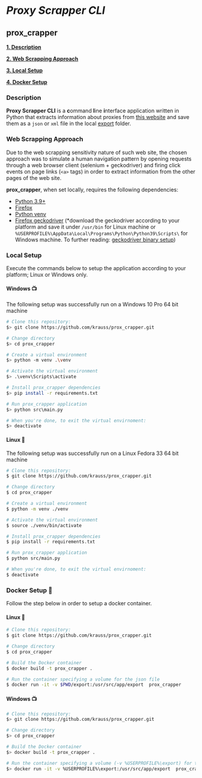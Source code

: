 # _Proxy Scrapper CLI_

## prox_crapper

**[1. Description](#description)**

**[2. Web Scrapping Approach](#web-scrapping-approach)**

**[3. Local Setup](#local-setup)**

**[4. Docker Setup](#docker-setup-whale)** 

### Description

**Proxy Scrapper CLI** is a **c**ommand **l**ine **i**nterface application written in Python that extracts information about proxies from [this website](http://www.freeproxylists.net) and save them as a `json` or `xml` file in the local [export](export/) folder. 

### Web Scrapping Approach

Due to the web scrapping sensitivity nature of such web site, the chosen approach was to simulate a human navigation pattern by opening requests through a web browser client (selenium + geckodriver) and firing click events on page links (`<a>` tags) in order to extract information from the other pages of the web site.

**prox_crapper**, when set locally, requires the following dependencies:
- [Python 3.9+](https://www.python.org/downloads/)
- [Firefox](https://www.mozilla.org/en-US/firefox/all/#product-desktop-release)
- [Python venv](https://docs.python.org/3/library/venv.html)
- [Firefox geckodriver](https://github.com/mozilla/geckodriver/releases) (*download the geckodriver according to your platform and save it under `/usr/bin` for Linux machine or `%USERPROFILE%\AppData\Local\Programs\Python\Python39\Scripts\` for Windows machine. To further reading: [geckodriver binary setup](https://selenium-python.readthedocs.io/installation.html#drivers))


### Local Setup

Execute the commands below to setup the application according to your platform; Linux or Windows only.

#### Windows :tv:

The following setup was successfully run on a Windows 10 Pro 64 bit machine

```sh
# Clone this repository:
$> git clone https://github.com/krauss/prox_crapper.git

# Change directory
$> cd prox_crapper

# Create a virtual environment
$> python -m venv .\venv

# Activate the virtual environment
$> .\venv\Scripts\activate

# Install prox_crapper dependencies
$> pip install -r requirements.txt

# Run prox_crapper application
$> python src\main.py

# When you're done, to exit the virtual envirnoment:
$> deactivate
```

#### Linux :penguin:

The following setup was successfully run on a Linux Fedora 33 64 bit machine

```sh
# Clone this repository:
$ git clone https://github.com/krauss/prox_crapper.git

# Change directory
$ cd prox_crapper

# Create a virtual environment
$ python -m venv ./venv

# Activate the virtual environment
$ source ./venv/bin/activate

# Install prox_crapper dependencies
$ pip install -r requirements.txt

# Run prox_crapper application
$ python src/main.py

# When you're done, to exit the virtual envirnoment:
$ deactivate
```

### Docker Setup :whale:

Follow the step below in order to setup a docker container.

#### Linux :penguin:

```sh
# Clone this repository:
$ git clone https://github.com/krauss/prox_crapper.git

# Change directory
$ cd prox_crapper

# Build the Docker container
$ docker build -t prox_crapper .

# Run the container specifying a volume for the json file
$ docker run -it -v $PWD/export:/usr/src/app/export  prox_crapper

```
#### Windows :tv: 

```sh
# Clone this repository:
$> git clone https://github.com/krauss/prox_crapper.git

# Change directory
$> cd prox_crapper

# Build the Docker container
$> docker build -t prox_crapper .

# Run the container specifying a volume (-v %USERPROFILE%\export) for the json file
$> docker run -it -v %USERPROFILE%\export:/usr/src/app/export  prox_crapper
```